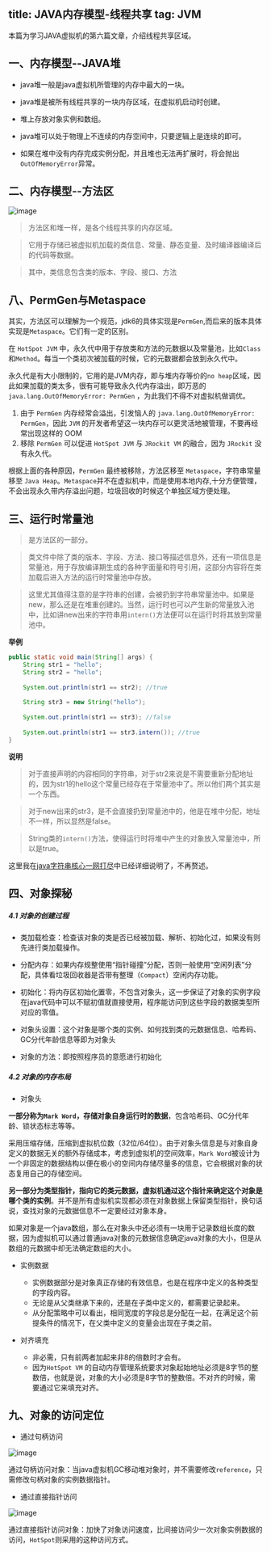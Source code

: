 title: JAVA内存模型-线程共享
tag: JVM
---
本篇为学习JAVA虚拟机的第六篇文章，介绍线程共享区域。
<!-- more -->

## 一、内存模型--JAVA堆

- java堆一般是java虚拟机所管理的内存中最大的一块。

- java堆是被所有线程共享的一块内存区域，在虚拟机启动时创建。

- 堆上存放对象实例和数组。

- java堆可以处于物理上不连续的内存空间中，只要逻辑上是连续的即可。

- 如果在堆中没有内存完成实例分配，并且堆也无法再扩展时，将会抛出`OutOfMemoryError`异常。

## 二、内存模型--方法区

![image](http://bloghello.oursnail.cn/jvm5-4.png)

> 方法区和堆一样，是各个线程共享的内存区域。

> 它用于存储已被虚拟机加载的类信息、常量、静态变量、及时编译器编译后的代码等数据。

> 其中，类信息包含类的版本、字段、接口、方法

## 八、PermGen与Metaspace

其实，方法区可以理解为一个规范，jdk6的具体实现是`PermGen`,而后来的版本具体实现是`Metaspace`。它们有一定的区别。

在 `HotSpot JVM` 中，永久代中用于存放类和方法的元数据以及常量池，比如`Class`和`Method`。每当一个类初次被加载的时候，它的元数据都会放到永久代中。

永久代是有大小限制的，它用的是JVM内存，即与堆内存等价的`no heap`区域，因此如果加载的类太多，很有可能导致永久代内存溢出，即万恶的 `java.lang.OutOfMemoryError: PermGen` ，为此我们不得不对虚拟机做调优。

1. 由于 `PermGen` 内存经常会溢出，引发恼人的 `java.lang.OutOfMemoryError: PermGen`，因此 `JVM` 的开发者希望这一块内存可以更灵活地被管理，不要再经常出现这样的 OOM
2. 移除 `PermGen` 可以促进 `HotSpot JVM` 与 `JRockit VM` 的融合，因为 `JRockit` 没有永久代。

根据上面的各种原因，`PermGen` 最终被移除，方法区移至 `Metaspace`，字符串常量移至 `Java Heap`。`Metaspace`并不在虚拟机中，而是使用本地内存,十分方便管理，不会出现永久带内存溢出问题，垃圾回收的时候这个单独区域方便处理。



## 三、运行时常量池

> 是方法区的一部分。

> 类文件中除了类的版本、字段、方法、接口等描述信息外，还有一项信息是常量池，用于存放编译期生成的各种字面量和符号引用，这部分内容将在类加载后进入方法的运行时常量池中存放。

> 这里尤其值得注意的是字符串的创建，会被扔到字符串常量池中。如果是new，那么还是在堆重创建的。当然，运行时也可以产生新的常量放入池中，比如讲new出来的字符串用`intern()`方法便可以在运行时将其放到常量池中。

**举例**

```java
public static void main(String[] args) {
	String str1 = "hello";
	String str2 = "hello";
	
	System.out.println(str1 == str2); //true
	
	String str3 = new String("hello");
	
	System.out.println(str1 == str3); //false
	
	System.out.println(str1 == str3.intern()); //true	
}
```

**说明**
> 对于直接声明的内容相同的字符串，对于str2来说是不需要重新分配地址的，因为str1的hello这个常量已经存在于常量池中了。所以他们两个其实是一个东西。

> 对于new出来的str3，是不会直接扔到常量池中的，他是在堆中分配，地址不一样，所以显然是false。

> String类的`intern()`方法，使得运行时将堆中产生的对象放入常量池中，所以是true。

这里我在[java字符串核心一网打尽](http://fourcolor.oursnail.cn/2019/01/23/java-basic/java%E5%AD%97%E7%AC%A6%E4%B8%B2%E6%A0%B8%E5%BF%83%E4%B8%80%E7%BD%91%E6%89%93%E5%B0%BD/)中已经详细说明了，不再赘述。

## 四、对象探秘

##### 4.1 对象的创建过程

- 类加载检查：检查该对象的类是否已经被加载、解析、初始化过，如果没有则先进行类加载操作。

- 分配内存：如果内存规整使用“指针碰撞”分配，否则一般使用“空闲列表”分配，具体看垃圾回收器是否带有整理（`Compact`）空闲内存功能。

- 初始化：将内存区初始化置零，不包含对象头，这一步保证了对象的实例字段在java代码中可以不赋初值就直接使用，程序能访问到这些字段的数据类型所对应的零值。

- 对象头设置：这个对象是哪个类的实例、如何找到类的元数据信息、哈希码、GC分代年龄信息等即为对象头

- 对象的方法：即按照程序员的意愿进行初始化

##### 4.2 对象的内存布局

- 对象头

**一部分称为`Mark Word`，存储对象自身运行时的数据**，包含哈希码、GC分代年龄、锁状态标志等等。

采用压缩存储，压缩到虚拟机位数（32位/64位）。由于对象头信息是与对象自身定义的数据无关的额外存储成本，考虑到虚拟机的空间效率，`Mark Word`被设计为一个非固定的数据结构以便在极小的空间内存储尽量多的信息，它会根据对象的状态复用自己的存储空间。

**另一部分为类型指针，指向它的类元数据，虚拟机通过这个指针来确定这个对象是哪个类的实例**。并不是所有虚拟机实现都必须在对象数据上保留类型指针，换句话说，查找对象的元数据信息不一定要经过对象本身。

如果对象是一个java数组，那么在对象头中还必须有一块用于记录数组长度的数据，因为虚拟机可以通过普通java对象的元数据信息确定java对象的大小，但是从数组的元数据中却无法确定数组的大小。

- 实例数据  
    - 实例数据部分是对象真正存储的有效信息，也是在程序中定义的各种类型的字段内容。
    - 无论是从父类继承下来的，还是在子类中定义的，都需要记录起来。
    - 从分配策略中可以看出，相同宽度的字段总是分配在一起，在满足这个前提条件的情况下，在父类中定义的变量会出现在子类之前。

- 对齐填充
    - 非必需，只有前两者加起来非8的倍数时才会有。
    - 因为`HotSpot VM` 的自动内存管理系统要求对象起始地址必须是8字节的整数倍，也就是说，对象的大小必须是8字节的整数倍。不对齐的时候，需要通过它来填充对齐。

## 九、对象的访问定位

- 通过句柄访问

![image](http://bloghello.oursnail.cn/jvm5-5.png)

通过句柄访问对象：当java虚拟机GC移动堆对象时，并不需要修改`reference`，只需修改句柄对象的实例数据指针。

- 通过直接指针访问

![image](http://bloghello.oursnail.cn/jvm5-6.png)

通过直接指针访问对象：加快了对象访问速度，比间接访问少一次对象实例数据的访问，`HotSpot`则采用的这种访问方式。